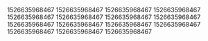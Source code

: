 1526635968467
1526635968467
1526635968467
1526635968467
1526635968467
1526635968467
1526635968467
1526635968467
1526635968467
1526635968467
1526635968467
1526635968467
1526635968467
1526635968467
1526635968467